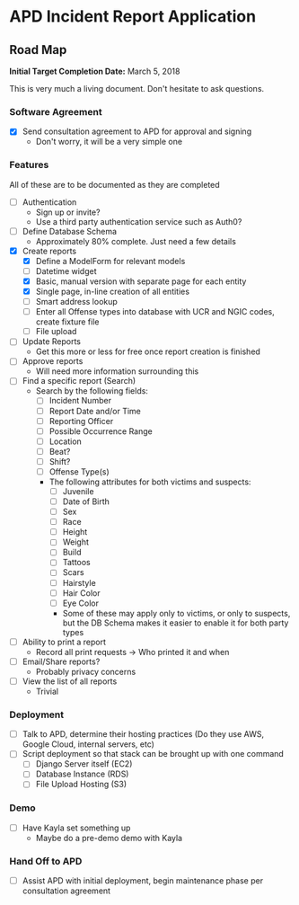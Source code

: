 # APD Incident Report Application

## Road Map
**Initial Target Completion Date:** March 5, 2018

This is very much a living document. Don't hesitate to ask questions.

### Software Agreement
- [x] Send consultation agreement to APD for approval and signing
    - Don't worry, it will be a very simple one

### Features
All of these are to be documented as they are completed
- [ ] Authentication
    - Sign up or invite?
    - Use a third party authentication service such as Auth0?
- [ ] Define Database Schema
    - Approximately 80% complete. Just need a few details
- [x] Create reports
    - [x] Define a ModelForm for relevant models
    - [ ] Datetime widget
    - [x] Basic, manual version with separate page for each entity
    - [x] Single page, in-line creation of all entities
    - [ ] Smart address lookup
    - [ ] Enter all Offense types into database with UCR and NGIC codes, create fixture file
    - [ ] File upload
- [ ] Update Reports
    - Get this more or less for free once report creation is finished
- [ ] Approve reports
    - Will need more information surrounding this
- [ ] Find a specific report (Search)
    - Search by the following fields:
        - [ ] Incident Number
        - [ ] Report Date and/or Time
        - [ ] Reporting Officer
        - [ ] Possible Occurrence Range
        - [ ] Location
        - [ ] Beat?
        - [ ] Shift?
        - [ ] Offense Type(s)
        - The following attributes for both victims and suspects:
            - [ ] Juvenile
            - [ ] Date of Birth
            - [ ] Sex
            - [ ] Race
            - [ ] Height
            - [ ] Weight
            - [ ] Build
            - [ ] Tattoos
            - [ ] Scars
            - [ ] Hairstyle
            - [ ] Hair Color
            - [ ] Eye Color
            - Some of these may apply only to victims, or only to suspects, but the DB Schema makes
              it easier to enable it for both party types
- [ ] Ability to print a report
    - Record all print requests -> Who printed it and when
- [ ] Email/Share reports?
    - Probably privacy concerns
- [ ] View the list of all reports
    - Trivial

### Deployment
- [ ] Talk to APD, determine their hosting practices (Do they use AWS, 
Google Cloud, internal servers, etc)
- [ ] Script deployment so that stack can be brought up with one command
    - [ ] Django Server itself (EC2)
    - [ ] Database Instance (RDS)
    - [ ] File Upload Hosting (S3)
### Demo
- [ ] Have Kayla set something up
    - Maybe do a pre-demo demo with Kayla

### Hand Off to APD
- [ ] Assist APD with initial deployment, begin maintenance phase per consultation agreement
